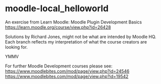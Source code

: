 # moodle-local_helloworld
An exercise from Learn Moodle: Moodle Plugin Development Basics
https://learn.moodle.org/course/view.php?id=26428

Solutions by Richard Jones, might not be what are intended by Moodle HQ.  Each branch reflects my interpretation of what the course creators are looking for.

YMMV

For further Moodle Development courses please see:
https://www.moodlebites.com/mod/page/view.php?id=24546
https://www.moodlebites.com/mod/page/view.php?id=19542
